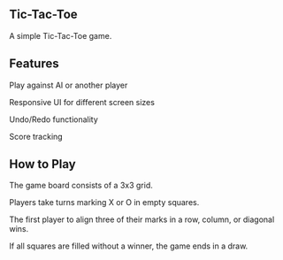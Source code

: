 ## Tic-Tac-Toe

A simple Tic-Tac-Toe game.

## Features

Play against AI or another player

Responsive UI for different screen sizes

Undo/Redo functionality

Score tracking

## How to Play

The game board consists of a 3x3 grid.

Players take turns marking X or O in empty squares.

The first player to align three of their marks in a row, column, or diagonal wins.

If all squares are filled without a winner, the game ends in a draw.

